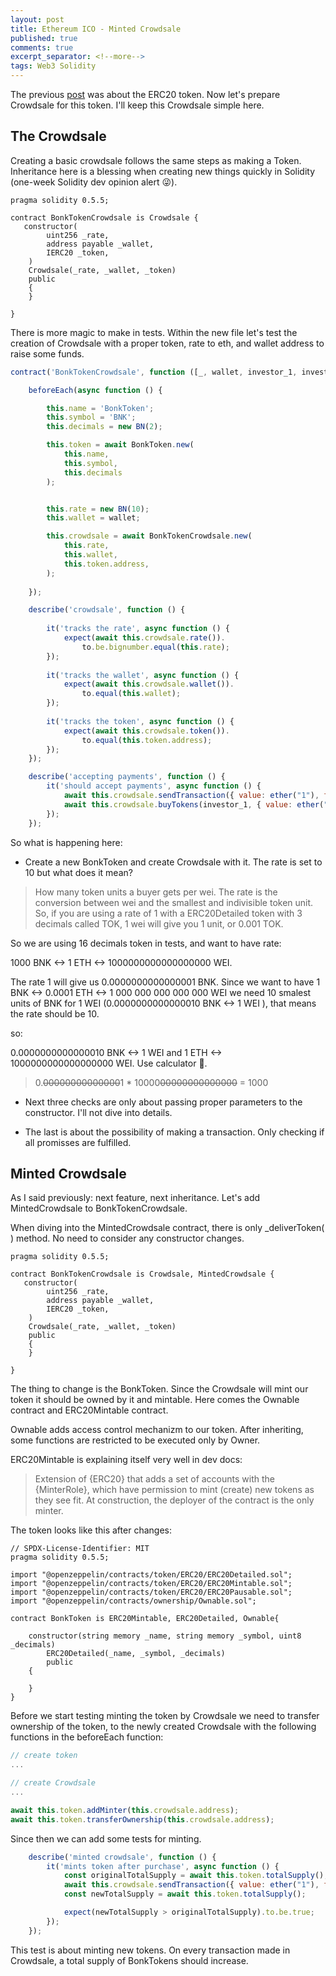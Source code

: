 ```yaml
---
layout: post
title: Ethereum ICO - Minted Crowdsale
published: true
comments: true
excerpt_separator: <!--more-->
tags: Web3 Solidity
---
```


The previous [post](https://jakubszwajka.github.io/Ethereum-token/) was about the ERC20 token. Now let's prepare Crowdsale for this token. I'll keep this Crowdsale simple here.

<!--more-->

## The Crowdsale 

Creating a basic crowdsale follows the same steps as making a Token. Inheritance here is a blessing when creating new things quickly in Solidity (one-week Solidity dev opinion alert 😜).

```solidity
pragma solidity 0.5.5;

contract BonkTokenCrowdsale is Crowdsale {
   constructor(
        uint256 _rate, 
        address payable _wallet, 
        IERC20 _token,
    )
    Crowdsale(_rate, _wallet, _token)
    public 
    {
    }

}

```
There is more magic to make in tests. Within the new file let's test the creation of Crowdsale with a proper token, rate to eth, and wallet address to raise some funds. 

```js 
contract('BonkTokenCrowdsale', function ([_, wallet, investor_1, investor_2]) {

    beforeEach(async function () {

        this.name = 'BonkToken';
        this.symbol = 'BNK';
        this.decimals = new BN(2);

        this.token = await BonkToken.new(
            this.name,
            this.symbol,
            this.decimals
        );


        this.rate = new BN(10);
        this.wallet = wallet;

        this.crowdsale = await BonkTokenCrowdsale.new(
            this.rate,
            this.wallet,
            this.token.address,
        );
        
    });

    describe('crowdsale', function () {
        
        it('tracks the rate', async function () {
            expect(await this.crowdsale.rate()).
                to.be.bignumber.equal(this.rate);
        });
        
        it('tracks the wallet', async function () {
            expect(await this.crowdsale.wallet()).
                to.equal(this.wallet);
        });
        
        it('tracks the token', async function () {
            expect(await this.crowdsale.token()).
                to.equal(this.token.address);
        });
    });

    describe('accepting payments', function () {
        it('should accept payments', async function () {
            await this.crowdsale.sendTransaction({ value: ether("1"), from: investor_1 }).should.be.fulfilled; 
            await this.crowdsale.buyTokens(investor_1, { value: ether("1"), from: investor_2 }).should.be.fulfilled;
        });
    });

``` 

So what is happening here: 

* Create a new BonkToken and create Crowdsale with it. The rate is set to 10 but what does it mean? 

> How many token units a buyer gets per wei. The rate is the conversion between wei and the smallest and indivisible token unit. So, if you are using a rate of 1 with a ERC20Detailed token with 3 decimals called TOK, 1 wei will give you 1 unit, or 0.001 TOK.

So we are using 16 decimals token in tests, and want to have rate:

 1000 BNK <-> 1 ETH <-> 1000000000000000000 WEI. 
 
The rate 1 will give us 0.0000000000000001 BNK. Since we want to have 1 BNK <-> 0.0001 ETH <-> 1 000 000 000 000 000 WEI we need 10 smalest units of BNK for 1 WEI (0.0000000000000010 BNK <-> 1 WEI ), that means the rate should be 10.

so:

0.0000000000000010 BNK <-> 1 WEI and 1 ETH <-> 1000000000000000000 WEI. Use calculator 🤔. 

> 0.~~00000000000000~~1 * 10000~~00000000000000~~ = 1000


* Next three checks are only about passing proper parameters to the constructor. I'll not dive into details.

* The last is about the possibility of making a transaction. Only checking if all promisses are fulfilled.

## Minted Crowdsale 

As I said previously: next feature, next inheritance. Let's add MintedCrowdsale to BonkTokenCrowdsale. 

When diving into the MintedCrowdsale contract, there is only _deliverToken( ) method. No need to consider any constructor changes. 

```solidity
pragma solidity 0.5.5;

contract BonkTokenCrowdsale is Crowdsale, MintedCrowdsale {
   constructor(
        uint256 _rate, 
        address payable _wallet, 
        IERC20 _token,
    )
    Crowdsale(_rate, _wallet, _token)
    public 
    {
    }

}

```

The thing to change is the BonkToken. Since the Crowdsale will mint our token it should be owned by it and mintable. Here comes the Ownable contract and ERC20Mintable contract. 

Ownable adds access control mechanizm to our token. After inheriting, some functions are restricted to be executed only by Owner.

ERC20Mintable is explaining itself very well in dev docs: 

> Extension of {ERC20} that adds a set of accounts with the {MinterRole}, which have permission to mint (create) new tokens as they see fit. At construction, the deployer of the contract is the only minter.


The token looks like this after changes: 

```solidity 
// SPDX-License-Identifier: MIT
pragma solidity 0.5.5;

import "@openzeppelin/contracts/token/ERC20/ERC20Detailed.sol";
import "@openzeppelin/contracts/token/ERC20/ERC20Mintable.sol";
import "@openzeppelin/contracts/token/ERC20/ERC20Pausable.sol";
import "@openzeppelin/contracts/ownership/Ownable.sol";

contract BonkToken is ERC20Mintable, ERC20Detailed, Ownable{

    constructor(string memory _name, string memory _symbol, uint8 _decimals) 
        ERC20Detailed(_name, _symbol, _decimals)
        public
    {

    }
}
``` 

Before we start testing minting the token by Crowdsale we need to transfer ownership of the token, to the newly created Crowdsale with the following functions in the beforeEach function: 

```js
// create token 
... 

// create Crowdsale 
... 

await this.token.addMinter(this.crowdsale.address);
await this.token.transferOwnership(this.crowdsale.address);
```

Since then we can add some tests for minting. 

```js 
    describe('minted crowdsale', function () {
        it('mints token after purchase', async function () {
            const originalTotalSupply = await this.token.totalSupply();
            await this.crowdsale.sendTransaction({ value: ether("1"), from: investor_1 });
            const newTotalSupply = await this.token.totalSupply();

            expect(newTotalSupply > originalTotalSupply).to.be.true;
        });
    });

``` 
This test is about minting new tokens. On every transaction made in Crowdsale, a total supply of BonkTokens should increase. 
